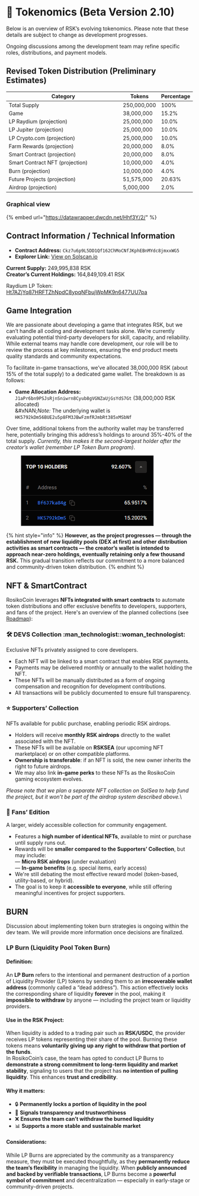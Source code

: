 # 💎 Tokenomics (Beta Version 2.10)

Below is an overview of RSK’s evolving tokenomics. Please note that these details are subject to change as development progresses.

Ongoing discussions among the development team may refine specific roles, distributions, and payment models.

## **Revised Token Distribution (Preliminary Estimates)**

<table><thead><tr><th width="296">Category</th><th>Tokens</th><th>Percentage</th></tr></thead><tbody><tr><td>Total Supply</td><td>250,000,000</td><td>100%</td></tr><tr><td>Game</td><td>38,000,000</td><td>15.2%</td></tr><tr><td>LP Raydium (projection)</td><td>25,000,000</td><td>10.0%</td></tr><tr><td>LP Jupiter (projection)</td><td>25,000,000</td><td>10.0%</td></tr><tr><td>LP Crypto.com (projection)</td><td>25,000,000</td><td>10.0%</td></tr><tr><td>Farm Rewards (projection)</td><td>20,000,000</td><td>8.0%</td></tr><tr><td>Smart Contract (projection)</td><td>20,000,000</td><td>8.0%</td></tr><tr><td>Smart Contract NFT (projection)</td><td>10,000,000</td><td>4.0%</td></tr><tr><td>Burn (projection)</td><td>10,000,000</td><td>4.0%</td></tr><tr><td>Future Projects (projection)</td><td>51,575,000</td><td>20.63%</td></tr><tr><td>Airdrop (projection)</td><td>5,000,000</td><td>2.0%</td></tr></tbody></table>

### Graphical view

{% embed url="https://datawrapper.dwcdn.net/Hhf3Y/2/" %}

## **Contract Information / Technical Information**

* **Contract Address:** `Ckz7u6p9L5DD1Qf162ChMoCNfJKphEBnMYdc8jmxxWG5`
* **Explorer Link:** [View on Solscan.io](https://solscan.io/token/Ckz7u6p9L5DD1Qf162ChMoCNfJKphEBnMYdc8jmxxWG5)

**Current Supply:** 249,995,838 RSK\
**Creator’s Current Holdings:**  164,849,109.41 RSK

Raydium LP Token: [Ht7AZjYq87HRFTZhNpdC8ypqNFbujWpMK9n6477UU7pa](https://solscan.io/token/Ht7AZjYq87HRFTZhNpdC8ypqNFbujWpMK9n6477UU7pa)

## **Game Integration**

We are passionate about developing a game that integrates RSK, but we can’t handle all coding and development tasks alone. We’re currently evaluating potential third-party developers for skill, capacity, and reliability. While external teams may handle core development, our role will be to review the process at key milestones, ensuring the end product meets quality standards and community expectations.

To facilitate in-game transactions, we’ve allocated 38,000,000 RSK (about 15% of the total supply) to a dedicated game wallet. The breakdown is as follows:

* **Game Allocation Address:** `J1aPr6bn9PSJsRjnSniwrn8Cyub8gVGNZaUjGsYdS7Gt` (38,000,000 RSK allocated)\
  &#xNAN;_&#x4E;ote:_ The underlying wallet is `HK5792kDm56BUE2u5p8FM3JBwFzmfRJmbRt385xMSbNf`

Over time, additional tokens from the authority wallet may be transferred here, potentially bringing this address’s holdings to around 35%-40% of the total supply. _Currently, this makes it the second-largest holder after the creator’s wallet (remember LP Token Burn program)_.&#x20;

<figure><img src="../../.gitbook/assets/image (1).png" alt=""><figcaption></figcaption></figure>

{% hint style="info" %}
**However, as the project progresses — through the establishment of new liquidity pools (DEX at first) and other distribution activities as  smart contracts — the creator’s wallet is intended to approach near-zero holdings, eventually retaining only a few thousand RSK.** This gradual transition reflects our commitment to a more balanced and community-driven token distribution.
{% endhint %}



## NFT & SmartContract



RosikoCoin leverages **NFTs integrated with smart contracts** to automate token distributions and offer exclusive benefits to developers, supporters, and fans of the project. Here's an overview of the planned collections (see [Roadmap](../roadmap/roadmap-beta-version-2.10.md)):

### 🛠️ **DEVS Collection** :man\_technologist::woman\_technologist:

Exclusive NFTs privately assigned to core developers.

* Each NFT will be linked to a smart contract that enables RSK payments.
* Payments may be delivered monthly or annually to the wallet holding the NFT.
* These NFTs will be manually distributed as a form of ongoing compensation and recognition for development contributions.
* All transactions will be publicly documented to ensure full transparency.

### :star: **Supporters’ Collection**

NFTs available for public purchase, enabling periodic RSK airdrops.

* Holders will receive **monthly RSK airdrops** directly to the wallet associated with the NFT.
* These NFTs will be available on **RSKSEA** (our upcoming NFT marketplace) or on other compatible platforms.
* **Ownership is transferable**: if an NFT is sold, the new owner inherits the right to future airdrops.
* We may also link **in-game perks** to these NFTs as the RosikoCoin gaming ecosystem evolves.

_Please note that we plan a separate NFT collection on SolSea to help fund the project, but it won’t be part of the airdrop system described above._\


### :sunflower: **Fans’ Edition**

A larger, widely accessible collection for community engagement.

* Features a **high number of identical NFTs**, available to mint or purchase until supply runs out.
* Rewards will be **smaller compared to the Supporters’ Collection**, but may include:\
  — **Micro RSK airdrops** (under evaluation)\
  — **In-game benefits** (e.g. special items, early access)
* We're still debating the most effective reward model (token-based, utility-based, or hybrid).
* The goal is to keep it **accessible to everyone**, while still offering meaningful incentives for project supporters.

## BURN

Discussion about implementing token burn strategies is ongoing within the dev team. We will provide more information once decisions are finalized.

### LP Burn (Liquidity Pool Token Burn)

#### **Definition:**

An **LP Burn** refers to the intentional and permanent destruction of a portion of Liquidity Provider (LP) tokens by sending them to an **irrecoverable wallet address** (commonly called a “dead address”). This action effectively locks the corresponding share of liquidity **forever** in the pool, making it **impossible to withdraw** by anyone — including the project team or liquidity providers.

#### **Use in the RSK Project:**

When liquidity is added to a trading pair such as **RSK/USDC**, the provider receives LP tokens representing their share of the pool. Burning these tokens means **voluntarily giving up any right to withdraw that portion of the funds**.\
In RosikoCoin’s case, the team has opted to conduct LP Burns to **demonstrate a strong commitment to long-term liquidity and market stability**, signaling to users that the project has **no intention of pulling liquidity**. This enhances **trust and credibility**.

#### **Why it matters:**

* 🔒 **Permanently locks a portion of liquidity in the pool**
* 💎 **Signals transparency and trustworthiness**
* ❌ **Ensures the team can’t withdraw the burned liquidity**
* 📊 **Supports a more stable and sustainable market**

#### **Considerations:**

While LP Burns are appreciated by the community as a transparency measure, they must be executed thoughtfully, as they **permanently reduce the team’s flexibility** in managing the liquidity. When **publicly announced and backed by verifiable transactions**, LP Burns become a **powerful symbol of commitment** and decentralization — especially in early-stage or community-driven projects.
